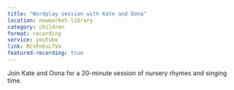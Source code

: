 ```yaml
---
title: "Wordplay session with Kate and Oona"
location: newmarket-library
category: children
format: recording
service: youtube
link: RCvFn6sLfVo
featured-recording: true
---
```


Join Kate and Oona for a 20-minute session of nursery rhymes and singing time.
